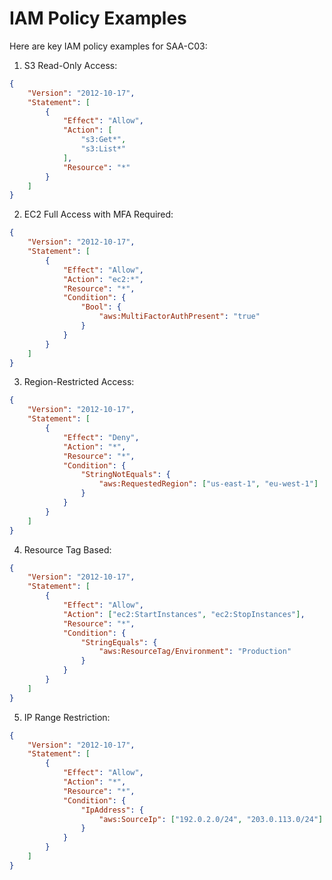 # IAM Policy Examples

Here are key IAM policy examples for SAA-C03:

1. S3 Read-Only Access:

```json
{
    "Version": "2012-10-17",
    "Statement": [
        {
            "Effect": "Allow",
            "Action": [
                "s3:Get*",
                "s3:List*"
            ],
            "Resource": "*"
        }
    ]
}
```

2. EC2 Full Access with MFA Required:

```json
{
    "Version": "2012-10-17",
    "Statement": [
        {
            "Effect": "Allow",
            "Action": "ec2:*",
            "Resource": "*",
            "Condition": {
                "Bool": {
                    "aws:MultiFactorAuthPresent": "true"
                }
            }
        }
    ]
}
```

3. Region-Restricted Access:

```json
{
    "Version": "2012-10-17",
    "Statement": [
        {
            "Effect": "Deny",
            "Action": "*",
            "Resource": "*",
            "Condition": {
                "StringNotEquals": {
                    "aws:RequestedRegion": ["us-east-1", "eu-west-1"]
                }
            }
        }
    ]
}
```

4. Resource Tag Based:

```json
{
    "Version": "2012-10-17",
    "Statement": [
        {
            "Effect": "Allow",
            "Action": ["ec2:StartInstances", "ec2:StopInstances"],
            "Resource": "*",
            "Condition": {
                "StringEquals": {
                    "aws:ResourceTag/Environment": "Production"
                }
            }
        }
    ]
}
```

5. IP Range Restriction:

```json
{
    "Version": "2012-10-17",
    "Statement": [
        {
            "Effect": "Allow",
            "Action": "*",
            "Resource": "*",
            "Condition": {
                "IpAddress": {
                    "aws:SourceIp": ["192.0.2.0/24", "203.0.113.0/24"]
                }
            }
        }
    ]
}
```
